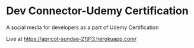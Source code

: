 # Dev Connector-Udemy Certification

A social media for developers as a part of Udemy Certification

Live at https://apricot-sundae-21913.herokuapp.com/
